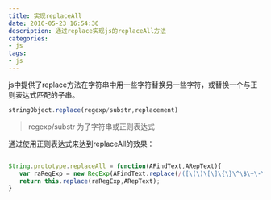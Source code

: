 ```yaml
---
title: 实现replaceAll
date: 2016-05-23 16:54:36
description: 通过replace实现js的replaceAll方法
categories: 
- js
tags:
- js
---
```



js中提供了replace方法在字符串中用一些字符替换另一些字符，或替换一个与正则表达式匹配的子串。

```js
stringObject.replace(regexp/substr,replacement)

```
> regexp/substr 为子字符串或正则表达式


通过使用正则表达式来达到replaceAll的效果：

```js

String.prototype.replaceAll = function(AFindText,ARepText){
   var raRegExp = new RegExp(AFindText.replace(/([\(\)\[\]\{\}\^\$\+\-\*\?\.\"\'\|\/\\])/g,"\\$1"),"ig");
   return this.replace(raRegExp,ARepText);
}

```
